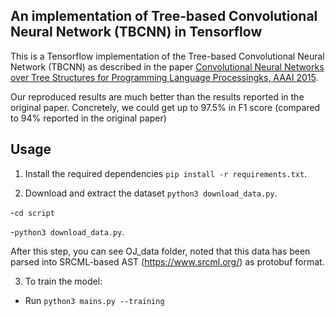 ## An implementation of Tree-based Convolutional Neural Network (TBCNN) in Tensorflow

This is a Tensorflow implementation of the Tree-based Convolutional Neural Network (TBCNN) as described in the paper [Convolutional Neural Networks over Tree Structures for Programming Language Processingks, AAAI 2015](https://arxiv.org/abs/1409.5718).

Our reproduced results are much better than the results reported in the original paper. Concretely, we could get up to 97.5% in F1 score (compared to 94% reported in the original paper)


## Usage

1. Install the required dependencies ```pip install -r requirements.txt```.

2. Download and extract the dataset ```python3 download_data.py```. 

  -```cd script```

  -```python3 download_data.py```. 

After this step, you can see OJ_data folder, noted that this data has been parsed into SRCML-based AST (https://www.srcml.org/) as protobuf format.

3. To train the model:
  - Run ```python3 mains.py --training```
